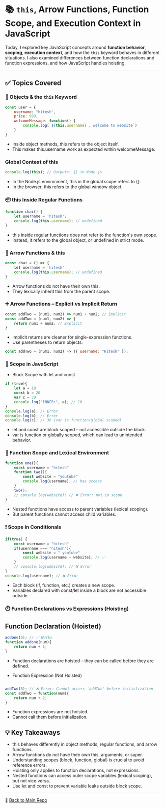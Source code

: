 # 📚 `this`, Arrow Functions, Function Scope, and Execution Context in JavaScript

Today, I explored key JavaScript concepts around **function behavior**, **scoping**, **execution context**, and how the `this` keyword behaves in different situations. I also examined differences between function declarations and function expressions, and how JavaScript handles hoisting.

---

## ✅ Topics Covered

### 🔹 Objects & the `this` Keyword

```js
const user = {
    username: "hitesh",
    price: 999,
    welcomeMessage: function() {
        console.log(`${this.username} , welcome to website`)
    }
}
```
- Inside object methods, this refers to the object itself.
- This makes this.username work as expected within welcomeMessage.

### Global Context of this

```js
console.log(this); // Outputs: {} in Node.js
```

- In the Node.js environment, this in the global scope refers to {}.
- In the browser, this refers to the global window object.

### 📦 this Inside Regular Functions

```js
function chai() {
    let username = 'hitesh';
    console.log(this.username); // undefined
}
```

- this inside regular functions does not refer to the function's own scope.
- Instead, it refers to the global object, or undefined in strict mode.

### 🏹 Arrow Functions & this

```js
const chai = () => {
    let username = 'hitesh'
    console.log(this.username); // undefined
}
```

- Arrow functions do not have their own this.
- They lexically inherit this from the parent scope.


### ➕ Arrow Functions – Explicit vs Implicit Return

```js
const addTwo = (num1, num2) => num1 + num2; // Implicit
const addTwo = (num1, num2) => {
    return num1 + num2; // Explicit
}
```

- Implicit returns are cleaner for single-expression functions.
- Use parentheses to return objects:
```js
const addTwo = (num1, num2) => ({ username: "Hitesh" });
```

### 🧠 Scope in JavaScript

- Block Scope with let and const
```js
if (true){
    let a = 10
    const b = 20
    var c = 30
    console.log("INNER:", a); // 10
}
console.log(a); // Error
console.log(b); // Error
console.log(c); // 30 (var is function/global scoped)
```

- let and const are block scoped – not accessible outside the block.
- var is function or globally scoped, which can lead to unintended behavior.

### 🧩 Function Scope and Lexical Environment

```js
function one(){
    const username = "hitesh"
    function two(){
        const website = "youtube"
        console.log(username); // has access
    }
    two();
    // console.log(website); // ❌ Error: not in scope
}
```

- Nested functions have access to parent variables (lexical scoping).
- But parent functions cannot access child variables.

### ❗ Scope in Conditionals

```js
if(true) {
    const username = "hitesh"
    if(username === "hitesh"){
        const website = " youtube"
        console.log(username + website); // ✅
    }
    // console.log(website); // ❌ Error
}
console.log(username); // ❌ Error
```
- Each block (if, function, etc.) creates a new scope.
- Variables declared with const/let inside a block are not accessible outside.

### ⏱️ Function Declarations vs Expressions (Hoisting)

## Function Declaration (Hoisted)
```js
addone(5); // ✅ Works
function addone(num){
    return num + 1;
}
```

- Function declarations are hoisted – they can be called before they are defined.

- Function Expression (Not Hoisted)
```js

addTwo(5); // ❌ Error: Cannot access 'addTwo' before initialization
const addTwo = function(num){
    return num + 2;
}
```
- Function expressions are not hoisted.
- Cannot call them before initialization.

## 💡 Key Takeaways

- this behaves differently in object methods, regular functions, and arrow functions.
- Arrow functions do not have their own this, arguments, or super.
- Understanding scopes (block, function, global) is crucial to avoid reference errors.
- Hoisting only applies to function declarations, not expressions.
- Nested functions can access outer scope variables (lexical scoping), but not vice versa.
- Use let and const to prevent variable leaks outside block scope.

---

📂 [Back to Main Repo](/README.md)